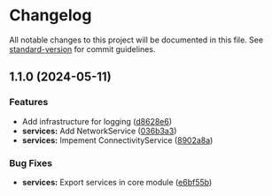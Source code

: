 # Changelog

All notable changes to this project will be documented in this file. See [standard-version](https://github.com/conventional-changelog/standard-version) for commit guidelines.

## 1.1.0 (2024-05-11)


### Features

* Add infrastructure for logging ([d8628e6](https://github.com/mcquenji/core/commit/d8628e6b3e26a337f032b3c0605bd6beb56c102d))
* **services:** Add NetworkService ([036b3a3](https://github.com/mcquenji/core/commit/036b3a377884075fced2e936eee9d7d774851368))
* **services:** Impement ConnectivityService ([8902a8a](https://github.com/mcquenji/core/commit/8902a8ae2acd9bdda398a6646bf7bf926019fab4))


### Bug Fixes

* **services:** Export services in core module ([e6bf55b](https://github.com/mcquenji/core/commit/e6bf55b48cc08e9461a21b14516d0ceceb052e0f))
